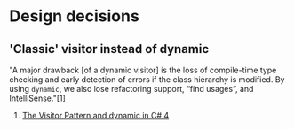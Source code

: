 # Design decisions

## 'Classic' visitor instead of dynamic
"A major drawback [of a dynamic visitor] is the loss of compile-time type checking and early detection of errors if the class hierarchy is modified. By using `dynamic`, we also lose refactoring support, “find usages”, and IntelliSense."[1]

1. [The Visitor Pattern and dynamic in C# 4](http://faithlife.codes/blog/2010/03/the_visitor_pattern_and_dynamic_in_c_4/)